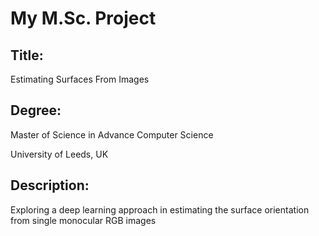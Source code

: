 # My M.Sc. Project 
## Title: 
Estimating Surfaces From Images
## Degree: 
Master of Science in Advance Computer Science

University of Leeds, UK
## Description:
Exploring a deep learning approach in estimating the surface orientation from single monocular RGB images 
